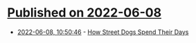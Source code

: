 # [Published on 2022-06-08](index.md)

* [2022-06-08, 10:50:46](https://news.ycombinator.com/item?id=31665517) - [How Street Dogs Spend Their Days](https://daily.jstor.org/how-street-dogs-spend-their-days/)
